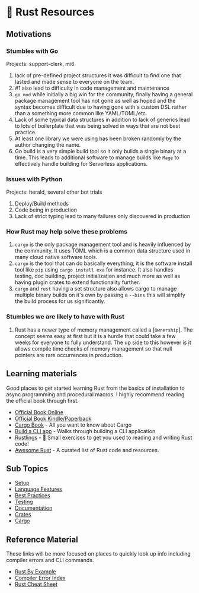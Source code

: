 # 🦀 Rust Resources <!-- omit in toc -->

## Motivations

### Stumbles with Go

Projects: support-clerk, mi6

1. lack of pre-defined project structures it was difficult to find one that
   lasted and made sense to everyone on the team.
1. \#1 also lead to difficulty in code management and maintenance
1. `go mod` while initially a big win for the community, finally having a
   general package management tool has not gone as well as hoped and the
   syntax becomes difficult due to having gone with a custom DSL rather than a
   something more common like YAML/TOML/etc.
1. Lack of some typical data structures in addition to lack of generics lead
   to lots of boilerplate that was being solved in ways that are not best practice.
1. At least one library we were using has been broken randomly by
   the author changing the name.
1. Go build is a very simple build tool so it only builds a single binary
   at a time. This leads to additional software to manage builds
   like `Mage` to effectively handle building for Serverless applications.

### Issues with Python

Projects: herald, several other bot trials

1. Deploy/Build methods
1. Code being in production
1. Lack of strict typing lead to many failures only discovered in production

### How Rust may help solve these problems

1. `cargo` is the only package management tool and is heavily influenced by
   the community. It uses TOML which is a common data structure used in
   many cloud native software tools.
1. `cargo` is the tool that can do basically everything, it is the software
   install tool like `pip` using `cargo install exa` for instance. It also
   handles testing, doc building, project initialization and much more as
   well as having plugin crates to extend functionality further.
1. `cargo` and `rust` having a set structure also allows cargo to manage
   multiple binary builds on it's own by passing a `--bins` this will
   simplify the build process for us significantly.

### Stumbles we are likely to have with Rust

1. Rust has a newer type of memory management called a [`Ownership`]. The concept
   seems easy at first but it is a hurdle that could take a few weeks for
   everyone to fully understand. The up side to this however is it allows
   compile time checks of memory management so that null pointers are
   rare occurrences in production.

## Learning materials

Good places to get started learning Rust from the basics of
installation to async programming and procedural macros. I highly recommend
reading the official book through first.

- [Official Book Online]
- [Official Book Kindle/Paperback]
- [Cargo Book] - All you want to know about Cargo
- [Build a CLI app] - Walks through building a CLI application
- [Rustlings] - 🦀 Small exercises to get you used to reading and writing Rust code!
- [Awesome Rust] - A curated list of Rust code and resources.

## Sub Topics

- [Setup](setup/general.md)
- [Language Features](features.md)
- [Best Practices](best_practices.md)
- [Testing](testing.md)
- [Documentation](documentation.md)
- [Crates](crates.md)
- [Cargo](cargo.md)

## Reference Material

These links will be more focused on places to quickly look up info
including compiler errors and CLI commands.

- [Rust By Example]
- [Compiler Error Index]
- [Rust Cheat Sheet]

<!-- Link section -->

[official book online]: https://doc.rust-lang.org/book/
[official book kindle/paperback]: https://www.amazon.com/Rust-Programming-Language-Covers-2018-ebook/dp/B07SRQ97RD
[rust by example]: https://doc.rust-lang.org/stable/rust-by-example/
[rust by example - testing]: https://doc.rust-lang.org/stable/rust-by-example/testing.html
[compiler error index]: https://doc.rust-lang.org/error-index.html
[rust by example - documentation]: https://doc.rust-lang.org/stable/rust-by-example/testing.html
[build a cli app]: https://rust-cli.github.io/book/index.html
[cargo-edit]: https://github.com/killercup/cargo-edit
[cargo book]: https://doc.rust-lang.org/cargo/index.html
[rust cheat sheet]: https://cheats.rs/
[Rustlings]: https://github.com/rust-lang/rustlings
[Awesome Rust]: https://github.com/rust-unofficial/awesome-rust
